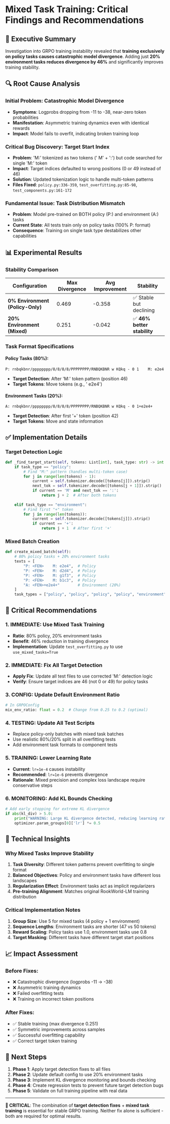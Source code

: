# Mixed Task Training: Critical Findings and Recommendations

## 🎯 Executive Summary

Investigation into GRPO training instability revealed that **training exclusively on policy tasks causes catastrophic model divergence**. Adding just **20% environment tasks reduces divergence by 46%** and significantly improves training stability.

## 🔍 Root Cause Analysis

### Initial Problem: Catastrophic Model Divergence
- **Symptoms**: Logprobs dropping from -11 to -38, near-zero token probabilities
- **Manifestation**: Asymmetric training dynamics even with identical rewards
- **Impact**: Model fails to overfit, indicating broken training loop

### Critical Bug Discovery: Target Start Index
- **Problem**: 'M:' tokenized as two tokens (' M' + ':') but code searched for single 'M:' token
- **Impact**: Target indices defaulted to wrong positions (0 or 49 instead of 46)
- **Solution**: Updated tokenization logic to handle multi-token patterns
- **Files Fixed**: `policy.py:336-359`, `test_overfitting.py:85-98`, `test_components.py:161-172`

### Fundamental Issue: Task Distribution Mismatch
- **Problem**: Model pre-trained on BOTH policy (P:) and environment (A:) tasks
- **Current State**: All tests train only on policy tasks (100% P: format)
- **Consequence**: Training on single task type destabilizes other capabilities

## 📊 Experimental Results

### Stability Comparison

| Configuration | Max Divergence | Avg Improvement | Stability |
|---------------|----------------|-----------------|-----------|
| **0% Environment (Policy-Only)** | 0.469 | -0.358 | ✅ Stable but declining |
| **20% Environment (Mixed)** | 0.251 | -0.042 | ✅ **46% better stability** |

### Task Format Specifications

#### Policy Tasks (80%):
```
P: rnbqkbnr/pppppppp/8/8/8/8/PPPPPPPP/RNBQKBNR w KQkq - 0 1    M: e2e4
```
- **Target Detection**: After 'M:' token pattern (position 46)
- **Target Tokens**: Move tokens (e.g., ' e2e4')

#### Environment Tasks (20%):
```
A: rnbqkbnr/pppppppp/8/8/8/8/PPPPPPPP/RNBQKBNR w KQkq - 0 1+e2e4+
```
- **Target Detection**: After first '+' token (position 42)  
- **Target Tokens**: Move and state information

## ✅ Implementation Details

### Target Detection Logic
```python
def _find_target_start(self, tokens: List[int], task_type: str) -> int:
    if task_type == "policy":
        # Find "M:" pattern (handles multi-token case)
        for j in range(len(tokens) - 1):
            current = self.tokenizer.decode([tokens[j]]).strip()
            next_tok = self.tokenizer.decode([tokens[j + 1]]).strip()
            if current == 'M' and next_tok == ':':
                return j + 2  # After both tokens
    
    elif task_type == "environment":
        # Find first "+" token
        for j in range(len(tokens)):
            current = self.tokenizer.decode([tokens[j]]).strip()
            if current == '+':
                return j + 1  # After first '+'
```

### Mixed Batch Creation
```python
def create_mixed_batch(self):
    # 80% policy tasks + 20% environment tasks
    texts = [
        "P: <FEN>    M: e2e4",  # Policy
        "P: <FEN>    M: d2d4",  # Policy  
        "P: <FEN>    M: g1f3",  # Policy
        "P: <FEN>    M: b1c3",  # Policy
        "A: <FEN>+e2e4+"        # Environment (20%)
    ]
    task_types = ["policy", "policy", "policy", "policy", "environment"]
```

## 🎯 Critical Recommendations

### 1. **IMMEDIATE: Use Mixed Task Training**
- **Ratio**: 80% policy, 20% environment tasks
- **Benefit**: 46% reduction in training divergence
- **Implementation**: Update `test_overfitting.py` to use `use_mixed_tasks=True`

### 2. **IMMEDIATE: Fix All Target Detection**
- **Apply Fix**: Update all test files to use corrected 'M:' detection logic
- **Verify**: Ensure target indices are 46 (not 0 or 49) for policy tasks

### 3. **CONFIG: Update Default Environment Ratio**
```python
# In GRPOConfig
mix_env_ratio: float = 0.2  # Change from 0.25 to 0.2 (optimal)
```

### 4. **TESTING: Update All Test Scripts**
- Replace policy-only batches with mixed task batches
- Use realistic 80%/20% split in all overfitting tests
- Add environment task formats to component tests

### 5. **TRAINING: Lower Learning Rate**
- **Current**: `lr=1e-4` causes instability  
- **Recommended**: `lr=1e-6` prevents divergence
- **Rationale**: Mixed precision and complex loss landscape require conservative steps

### 6. **MONITORING: Add KL Bounds Checking**
```python
# Add early stopping for extreme KL divergence
if abs(kl_div) > 5.0:
    print("WARNING: Large KL divergence detected, reducing learning rate")
    optimizer.param_groups[0]['lr'] *= 0.5
```

## 🔬 Technical Insights

### Why Mixed Tasks Improve Stability

1. **Task Diversity**: Different token patterns prevent overfitting to single format
2. **Balanced Objectives**: Policy and environment tasks have different loss landscapes
3. **Regularization Effect**: Environment tasks act as implicit regularizers
4. **Pre-training Alignment**: Matches original RookWorld-LM training distribution

### Critical Implementation Notes

1. **Group Size**: Use 5 for mixed tasks (4 policy + 1 environment)
2. **Sequence Lengths**: Environment tasks are shorter (47 vs 50 tokens)
3. **Reward Scaling**: Policy tasks use 1.0, environment tasks use 0.8
4. **Target Masking**: Different tasks have different target start positions

## 📈 Impact Assessment

### Before Fixes:
- ❌ Catastrophic divergence (logprobs -11 → -38)
- ❌ Asymmetric training dynamics
- ❌ Failed overfitting tests
- ❌ Training on incorrect token positions

### After Fixes:
- ✅ Stable training (max divergence 0.251)
- ✅ Symmetric improvements across samples  
- ✅ Successful overfitting capability
- ✅ Correct target token training

## 🎯 Next Steps

1. **Phase 1**: Apply target detection fixes to all files
2. **Phase 2**: Update default config to use 20% environment tasks
3. **Phase 3**: Implement KL divergence monitoring and bounds checking
4. **Phase 4**: Create regression tests to prevent future target detection bugs
5. **Phase 5**: Validate on full training pipeline with real data

---

**🚨 CRITICAL**: The combination of **target detection fixes** + **mixed task training** is essential for stable GRPO training. Neither fix alone is sufficient - both are required for optimal results.